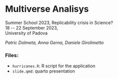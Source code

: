 # Multiverse Analisys

Summer School 2023, Replicability crisis in Science? \
18 -- 22 September 2023, \
University of Padova

*Patric Dolmeta, Anna Gerna, Daniele Girolimetto*

### Files:

-   `hurricanes.R`: R script for the application
-   `slide.qmd`: quarto presentation
